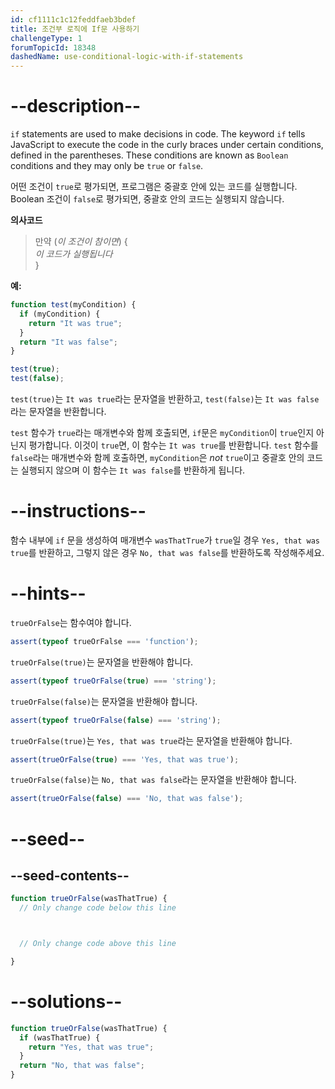 ```yaml
---
id: cf1111c1c12feddfaeb3bdef
title: 조건부 로직에 If문 사용하기
challengeType: 1
forumTopicId: 18348
dashedName: use-conditional-logic-with-if-statements
---
```


# --description--

`if` statements are used to make decisions in code. The keyword `if` tells JavaScript to execute the code in the curly braces under certain conditions, defined in the parentheses. These conditions are known as `Boolean` conditions and they may only be `true` or `false`.

어떤 조건이 `true`로 평가되면, 프로그램은 중괄호 안에 있는 코드를 실행합니다. Boolean 조건이 `false`로 평가되면, 중괄호 안의 코드는 실행되지 않습니다.

**의사코드**

<blockquote>만약 (<i>이 조건이 참이면</i>) {<br> <i>이 코드가 실행됩니다</i><br>}</blockquote>

**예:**

```js
function test(myCondition) {
  if (myCondition) {
    return "It was true";
  }
  return "It was false";
}

test(true);
test(false);
```

`test(true)`는 `It was true`라는 문자열을 반환하고, `test(false)`는 `It was false`라는 문자열을 반환합니다.

`test` 함수가 `true`라는 매개변수와 함께 호출되면, `if`문은 `myCondition`이 `true`인지 아닌지 평가합니다. 이것이 `true`면, 이 함수는 `It was true`를 반환합니다. `test` 함수를 `false`라는 매개변수와 함께 호출하면, `myCondition`은 *not* `true`이고 중괄호 안의 코드는 실행되지 않으며 이 함수는 `It was false`를 반환하게 됩니다.

# --instructions--

함수 내부에 `if` 문을 생성하여 매개변수 `wasThatTrue`가 `true`일 경우 `Yes, that was true`를 반환하고, 그렇지 않은 경우 `No, that was false`를 반환하도록 작성해주세요.

# --hints--

`trueOrFalse`는 함수여야 합니다.

```js
assert(typeof trueOrFalse === 'function');
```

`trueOrFalse(true)`는 문자열을 반환해야 합니다.

```js
assert(typeof trueOrFalse(true) === 'string');
```

`trueOrFalse(false)`는 문자열을 반환해야 합니다.

```js
assert(typeof trueOrFalse(false) === 'string');
```

`trueOrFalse(true)`는 `Yes, that was true`라는 문자열을 반환해야 합니다.

```js
assert(trueOrFalse(true) === 'Yes, that was true');
```

`trueOrFalse(false)`는 `No, that was false`라는 문자열을 반환해야 합니다.

```js
assert(trueOrFalse(false) === 'No, that was false');
```

# --seed--

## --seed-contents--

```js
function trueOrFalse(wasThatTrue) {
  // Only change code below this line



  // Only change code above this line

}
```

# --solutions--

```js
function trueOrFalse(wasThatTrue) {
  if (wasThatTrue) {
    return "Yes, that was true";
  }
  return "No, that was false";
}
```
